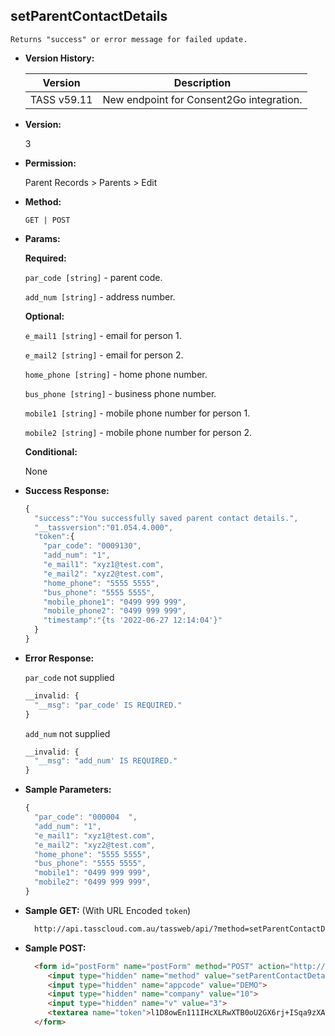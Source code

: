 **setParentContactDetails**
----
	Returns "success" or error message for failed update.
  
* **Version History:**

    Version | Description
    --- | --- |
    TASS v59.11 | New endpoint for Consent2Go integration.

* **Version:**

  3

* **Permission:**

  Parent Records > Parents > Edit

* **Method:**

  `GET | POST`
  
*  **Params:**

   **Required:**
 
   `par_code [string]` - parent code.
 
   `add_num [string]` - address number.

   **Optional:**
 
   `e_mail1 [string]` - email for person 1.

   `e_mail2 [string]` - email for person 2.
   
   `home_phone [string]` - home phone number.
   
   `bus_phone [string]` - business phone number.
   
   `mobile1 [string]` - mobile phone number for person 1.
   
   `mobile2 [string]` - mobile phone number for person 2.

   **Conditional:**

   None

* **Success Response:**

    ```javascript
    {
      "success":"You successfully saved parent contact details.",
      "__tassversion":"01.054.4.000",
      "token":{
        "par_code": "0009130",
        "add_num": "1",
        "e_mail1": "xyz1@test.com",
        "e_mail2": "xyz2@test.com",
        "home_phone": "5555 5555",
        "bus_phone": "5555 5555",
        "mobile_phone1": "0499 999 999",
        "mobile_phone2": "0499 999 999",
        "timestamp":"{ts '2022-06-27 12:14:04'}"
      }
    }
    ```

* **Error Response:**

  `par_code` not supplied
  ```javascript
  __invalid: {
    "__msg": "par_code' IS REQUIRED."
  }
  ```

  `add_num` not supplied
  ```javascript
  __invalid: {
    "__msg": "add_num' IS REQUIRED."
  }
  ```
    
* **Sample Parameters:**

  ```javascript
  {
    "par_code": "000004  ",
    "add_num": "1",
    "e_mail1": "xyz1@test.com",
    "e_mail2": "xyz2@test.com",
    "home_phone": "5555 5555",
    "bus_phone": "5555 5555",
    "mobile1": "0499 999 999",
    "mobile2": "0499 999 999",
  }
  ```

* **Sample GET:** (With URL Encoded `token`)

  ```HTML
    http://api.tasscloud.com.au/tassweb/api/?method=setParentContactDetails&appcode=DEMO&company=10&v=3&token=l1D8owEn111IHcXLRwXTB0oU2GX6rj%2BISqa9zXA8We3J3mwgjW5pdUvFK3%2FIZ4mJ4bMyfKTmEoup%2B3tTE9GeLQ%3D%3D
  ```
  
* **Sample POST:**

  ```HTML
    <form id="postForm" name="postForm" method="POST" action="http://api.tasscloud.com.au/tassweb/api/">
       <input type="hidden" name="method" value="setParentContactDetails">
       <input type="hidden" name="appcode" value="DEMO">
       <input type="hidden" name="company" value="10">
       <input type="hidden" name="v" value="3">
       <textarea name="token">l1D8owEn111IHcXLRwXTB0oU2GX6rj+ISqa9zXA8We3J3mwgjW5pdUvFK3/IZ4mJ4bMyfKTmEoup+3tTE9GeLQ==</textarea>
    </form>
  ```
